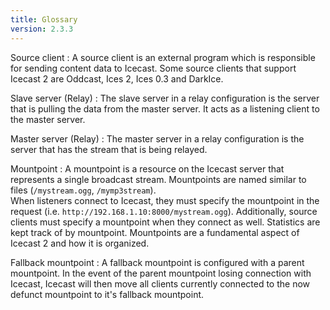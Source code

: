 ```yaml
---
title: Glossary
version: 2.3.3
---
```


<div class="article" markdown="1">
Source client
: A source client is an external program which is responsible for sending content data to Icecast.  
  Some source clients that support Icecast 2 are Oddcast, Ices 2, Ices 0.3 and DarkIce.

Slave server (Relay)
: The slave server in a relay configuration is the server that is pulling the data from the master server.
  It acts as a listening client to the master server.

Master server (Relay)
: The master server in a relay configuration is the server that has the stream that is being relayed.

Mountpoint
: A mountpoint is a resource on the Icecast server that represents a single broadcast stream. Mountpoints are
  named similar to files (`/mystream.ogg`, `/mymp3stream`).  
  When listeners connect to Icecast, they must specify the mountpoint in the request (i.e. `http://192.168.1.10:8000/mystream.ogg`).
  Additionally, source clients must specify a mountpoint when they connect as well. Statistics are kept track of by mountpoint.
  Mountpoints are a fundamental aspect of Icecast 2 and how it is organized.

Fallback mountpoint
: A fallback mountpoint is configured with a parent mountpoint. In the event of the parent mountpoint losing connection with Icecast,
  Icecast will then move all clients currently connected to the now defunct mountpoint to it's fallback mountpoint.

</div>
